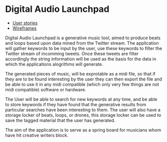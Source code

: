 # Digital Audio Launchpad


* [User stories](docs/user-stories.md)
* [Wireframes](docs/wireframes.md)

Digital Audio Launchpad is a generative music tool, aimed to produce beats and loops 
based upon data mined from the Twitter stream.  The application will gather keywords
to be input by the user, use these keywords to filter the Twitter stream of incomming 
tweets.  Once these tweets are filter accordingly the string information will be used 
as the basis for the data in which the applications alogrithms will generate.  

The generated pieces of music, will be exprotable as a midi file, so that if they are to 
be found interesting by the user they can then export the file and be able to use it in 
any midi compatible (which only very few things are not midi compatible) software or 
hardware.  

The User will be able to search for new keywords at any time, and be able to store keywords 
if they have found that the generative results from particular searches have been interesting
to them.  The user will also have a storage locker of beats, loops, or drones, this storage locker can 
be used to save the tagged material that the user has generated.

The aim of the application is to serve as a spring board for musicians whom have hit creative 
writers block.  